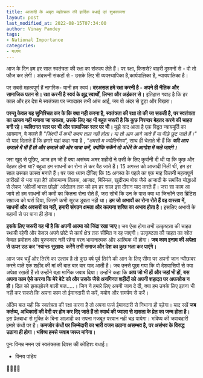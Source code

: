 ```yaml
---
title: आजादी के अमृत महोत्सक की हार्दिक बधाई एवं शुभकामना
layout: post
last_modified_at: 2022-08-15T07:34:00
author: Vinay Pandey
tags:
- National Importance
categories:
- मध्यम
---
```

आज के दिन हम हर साल स्वतंत्रता की रक्षा का संकल्प लेते हैं। पर रक्षा,  किससे? 
बाहरी दुश्मनों से - वो तो फौज कर लेगी। 
अंदरूनी संकटों से - उसके लिए भी व्यवस्थापिका है,कार्यपालिका है, न्यायपालिका है। 

पर सबसे महत्वपूर्ण हैं नागरिक- यानी हम स्वयं। **दरअसल हमे  रक्षा करनी है - अपने ही नैतिक और सामाजिक पतन से। रक्षा करनी है स्वयं के क्षुद्र स्वार्थों, लिप्सा और अहंकार से।** इतिहास गवाह है कि हर काल और हर देश मे स्वतंत्रता पर ज्यादातर तभी आंच आई, जब वो अंदर से टूटा और बिखरा। 

**परन्तु  केवल यह सुनिश्चित कर के कि क्या नही करना है, स्वतंत्रता की रक्षा तो की जा सकती है, पर स्वतंत्रता का उत्सव नही मनाया जा सकता, उसके लिए यह भी बहुत जरूरी है कि कुछ निरन्तर बेहतर करने की चाहत बनी रहे। व्यक्तिगत स्तर पर भी और सामाजिक स्तर पर भी।** मुझे याद आता है एक विद्वत न्यायमूर्ति का आख्यान, वे  कहते हैं *"जिंदगी में कभी कदम ताल नही होता। या तो आप आगे जाते हैं या पीछे छूट जाते हैं।"*  वो याद दिलाते हैं कि हमारे यहां कहा गया है , *"तमसो म ज्योतिर्गमय",* साथ ही चेताते भी हैं कि ***यदि आप उजाले में भी हैं  तो और उजाले की ओर यात्रा करें, क्योंकि रुकेंगे तो अंधेरे के आगोश में चले जाएंगे।*** 

जरा खुद से पूछिए, आज हम जो हैं क्या असंख्य अमर शहीदों ने उसी के लिए कुर्बानी दी थी या कि कुछ और बेहतर होना था? बहुधा हम साधनों का रोना ले कर बैठ जाते हैं। 15 अगस्त को आजादी मिली थी, हम हर साल उसका उत्सव मनाते हैं। पर जरा ध्यान दीजिए कि 15 अगस्त के पहले का एक माह कितनी महत्वपूर्ण तारीखों से भरा पड़ा है? लोकमान्य तिलक, आजाद, बिस्मिल, खुदीराम बोस जैसे आजादी के समर्पित योद्धाओं से लेकर 'अंग्रेजों भारत छोड़ो' आंदोलन तक को हम हर साल इस दौरान याद करते हैं। जरा सा काम आ जाये तो हम साधनों की कमी का कितना रोना रोते हैं, जरा सोचें कि उन के पास क्या था जिन्होंने उस ब्रिटिश सम्राज्य को थर्रा दिया, जिसमे कभी सूरज डूबता नही था। **हम जो अभावों का रोना रोते हैं वह वास्तव में, साधनों और अवसरों का नही, हमारी संगठन क्षमता और कल्पना शक्ति का अभाव होता है।** इसलिए अभावों के बहानों से पर पाना ही होगा। 

**इसके लिए जरूरी यह भी है कि अपनी आत्मा को जिंदा रखा जाए।** जब ऐसा होगा तभी उत्कृष्टता की चाहत स्थायी रहेगी और केवल अपने छोटे से कार्य क्षेत्र तक सीमित न रह जाएगी। उत्कृष्टता की चाहत का स्रोत केवल प्रमोशन और पुरुस्कार नही रहेगा वरन भावानात्मक और आत्मिक भी होगा। **जब  काम इनाम की अपेक्षा से ऊपर उठ कर 'स्वान्तः सुखाय: करेंगे तभी समाज और देश का कुछ भला कर पाएंगे।** 

आज जब चहुँ ओर तिरंगे का उत्सव है तो कुछ वर्ष पूर्व तिरंगे की आन के लिए सीमा पर अपनी जान न्यौछावर करने वाले एक शहीद की मां की बात बार बार याद आती है। जब उनसे पूछा गया कि वो देशवासियों से क्या अपेक्षा रखती हैं तो उन्होंने बड़ा मार्मिक जवाब दिया। उन्होंने कहा कि **आप जो भी हों और जहां भी हों, बस अपना काम ऐसे करना कि मेरे बेटे को और उसके जैसे अनगिनत शहीदों को अपनी शहादत पर अफसोस न हो।** दिल को झकझोरने वाली बात.....। जिन ने हमारे लिए अपनी जान दे दी, क्या हम उनके लिए इतना भी नही कर सकते कि अपना काम तो ईमानदारी से करें, मयोग और समर्पण से करें। 

अंतिम बात यही कि स्वतंत्रता की रक्षा करना है तो अपना फर्ज ईमानदारी से निभाना ही पड़ेगा।  याद रखें **जब कर्तव्य, अधिकारों की वेदी पर होम कर दिए जाते हैं तो स्वार्थ की ज्वाला से दासता के प्रेत का जन्म होता है।** इस प्रेतबाधा से मुक्ति के बिना आज़ादी का सपना मजबूत परवान नही चढ़ पायेगा। भविष्य की जवाबदारी हमारे कंधों पर है। **कमजोर कंधों पर जिम्मेदारी का भारी वजन उठाना असम्भव है, पर असंभव के विरुद्ध उठाना ही होगा। भविष्य हमसे जवाब जरूर मांगेगा।**  

पुनः विनम्र नमन एवं स्वतंत्रतता दिवस की कोटिशः बधाई।

- विनय पांडेय

🙏🌷🌷🙏


